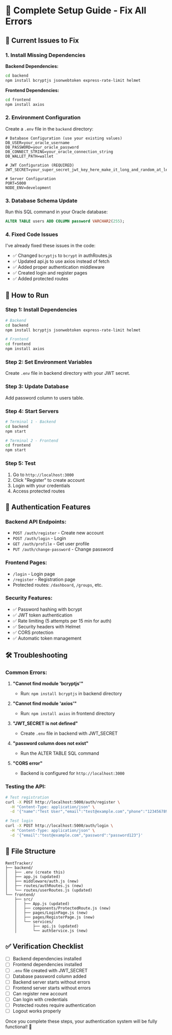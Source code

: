 # 🔧 Complete Setup Guide - Fix All Errors

## 🚨 Current Issues to Fix

### 1. Install Missing Dependencies

**Backend Dependencies:**
```bash
cd backend
npm install bcryptjs jsonwebtoken express-rate-limit helmet
```

**Frontend Dependencies:**
```bash
cd frontend
npm install axios
```

### 2. Environment Configuration

Create a `.env` file in the `backend` directory:

```env
# Database Configuration (use your existing values)
DB_USER=your_oracle_username
DB_PASSWORD=your_oracle_password
DB_CONNECT_STRING=your_oracle_connection_string
DB_WALLET_PATH=wallet

# JWT Configuration (REQUIRED)
JWT_SECRET=your_super_secret_jwt_key_here_make_it_long_and_random_at_least_32_characters

# Server Configuration
PORT=5000
NODE_ENV=development
```

### 3. Database Schema Update

Run this SQL command in your Oracle database:

```sql
ALTER TABLE users ADD COLUMN password VARCHAR2(255);
```

### 4. Fixed Code Issues

I've already fixed these issues in the code:
- ✅ Changed `bcryptjs` to `bcrypt` in authRoutes.js
- ✅ Updated api.js to use axios instead of fetch
- ✅ Added proper authentication middleware
- ✅ Created login and register pages
- ✅ Added protected routes

## 🚀 How to Run

### Step 1: Install Dependencies
```bash
# Backend
cd backend
npm install bcryptjs jsonwebtoken express-rate-limit helmet

# Frontend
cd frontend
npm install axios
```

### Step 2: Set Environment Variables
Create `.env` file in backend directory with your JWT secret.

### Step 3: Update Database
Add password column to users table.

### Step 4: Start Servers
```bash
# Terminal 1 - Backend
cd backend
npm start

# Terminal 2 - Frontend
cd frontend
npm start
```

### Step 5: Test
1. Go to `http://localhost:3000`
2. Click "Register" to create account
3. Login with your credentials
4. Access protected routes

## 🔐 Authentication Features

### Backend API Endpoints:
- `POST /auth/register` - Create new account
- `POST /auth/login` - Login
- `GET /auth/profile` - Get user profile
- `PUT /auth/change-password` - Change password

### Frontend Pages:
- `/login` - Login page
- `/register` - Registration page
- Protected routes: `/dashboard`, `/groups`, etc.

### Security Features:
- ✅ Password hashing with bcrypt
- ✅ JWT token authentication
- ✅ Rate limiting (5 attempts per 15 min for auth)
- ✅ Security headers with Helmet
- ✅ CORS protection
- ✅ Automatic token management

## 🛠️ Troubleshooting

### Common Errors:

1. **"Cannot find module 'bcryptjs'"**
   - Run: `npm install bcryptjs` in backend directory

2. **"Cannot find module 'axios'"**
   - Run: `npm install axios` in frontend directory

3. **"JWT_SECRET is not defined"**
   - Create `.env` file in backend with JWT_SECRET

4. **"password column does not exist"**
   - Run the ALTER TABLE SQL command

5. **"CORS error"**
   - Backend is configured for `http://localhost:3000`

### Testing the API:

```bash
# Test registration
curl -X POST http://localhost:5000/auth/register \
  -H "Content-Type: application/json" \
  -d '{"name":"Test User","email":"test@example.com","phone":"1234567890","password":"password123"}'

# Test login
curl -X POST http://localhost:5000/auth/login \
  -H "Content-Type: application/json" \
  -d '{"email":"test@example.com","password":"password123"}'
```

## 📁 File Structure

```
RentTracker/
├── backend/
│   ├── .env (create this)
│   ├── app.js (updated)
│   ├── middleware/auth.js (new)
│   ├── routes/authRoutes.js (new)
│   └── routes/userRoutes.js (updated)
└── frontend/
    ├── src/
    │   ├── App.js (updated)
    │   ├── components/ProtectedRoute.js (new)
    │   ├── pages/LoginPage.js (new)
    │   ├── pages/RegisterPage.js (new)
    │   └── services/
    │       ├── api.js (updated)
    │       └── authService.js (new)
```

## ✅ Verification Checklist

- [ ] Backend dependencies installed
- [ ] Frontend dependencies installed
- [ ] `.env` file created with JWT_SECRET
- [ ] Database password column added
- [ ] Backend server starts without errors
- [ ] Frontend server starts without errors
- [ ] Can register new account
- [ ] Can login with credentials
- [ ] Protected routes require authentication
- [ ] Logout works properly

Once you complete these steps, your authentication system will be fully functional! 🎉 